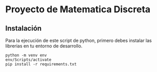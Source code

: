 # Proyecto de Matematica Discreta
## Instalación
Para la ejecución de este script de python, primero debes instalar las librerias en tu entorno de desarrollo.
```
python -m venv env
env/Scripts/activate
pip install -r requirements.txt
```